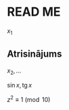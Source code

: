 # READ ME

$x_1$

## Atrisinājums

$x_2, \ldots$

$\sin x, \mbox{tg}\, x$

$z^2 \equiv 1 \pmod {10}$
